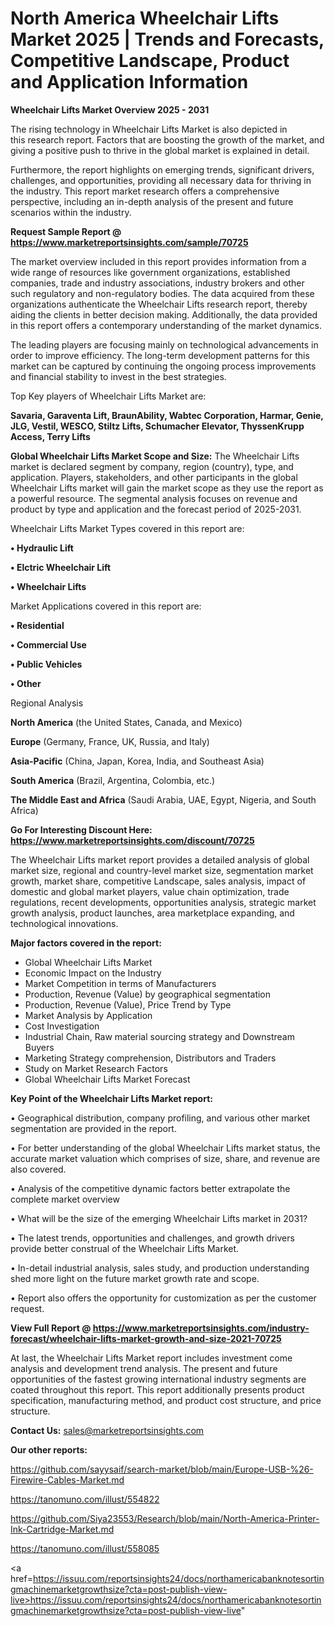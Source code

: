 # North America Wheelchair Lifts Market 2025 | Trends and Forecasts, Competitive Landscape, Product and Application Information

<Strong> Wheelchair Lifts Market Overview 2025 - 2031</strong>

The rising technology in Wheelchair Lifts Market is also depicted in this research report. Factors that are boosting the growth of the market, and giving a positive push to thrive in the global market is explained in detail.

Furthermore, the report highlights on emerging trends, significant drivers, challenges, and opportunities, providing all necessary data for thriving in the industry. This report market research offers a comprehensive perspective, including an in-depth analysis of the present and future scenarios within the industry.

<strong>Request Sample Report @ <a href=https://www.marketreportsinsights.com/sample/70725>https://www.marketreportsinsights.com/sample/70725</a></strong>

The market overview included in this report provides information from a wide range of resources like government organizations, established companies, trade and industry associations, industry brokers and other such regulatory and non-regulatory bodies. The data acquired from these organizations authenticate the Wheelchair Lifts research report, thereby aiding the clients in better decision making. Additionally, the data provided in this report offers a contemporary understanding of the market dynamics.

The leading players are focusing mainly on technological advancements in order to improve efficiency. The long-term development patterns for this market can be captured by continuing the ongoing process improvements and financial stability to invest in the best strategies.

Top Key players of Wheelchair Lifts Market are:

<strong>Savaria, Garaventa Lift, BraunAbility, Wabtec Corporation, Harmar, Genie, JLG, Vestil, WESCO, Stiltz Lifts, Schumacher Elevator, ThyssenKrupp Access, Terry Lifts</strong>

<strong><b>Global Wheelchair Lifts Market Scope and Size:</b></strong>
The Wheelchair Lifts market is declared segment by company, region (country), type, and application. Players, stakeholders, and other participants in the global Wheelchair Lifts market will gain the market scope as they use the report as a powerful resource. The segmental analysis focuses on revenue and product by type and application and the forecast period of 2025-2031.

Wheelchair Lifts Market Types covered in this report are:

<strong>• Hydraulic Lift

• Elctric Wheelchair Lift

• Wheelchair Lifts</strong>

Market Applications covered in this report are:

<strong>• Residential

• Commercial Use

• Public Vehicles

• Other</strong> 

Regional Analysis

<strong>North America</strong> (the United States, Canada, and Mexico)

<strong>Europe</strong> (Germany, France, UK, Russia, and Italy)

<strong>Asia-Pacific</strong> (China, Japan, Korea, India, and Southeast Asia)

<strong>South America</strong> (Brazil, Argentina, Colombia, etc.)

<strong>The Middle East and Africa</strong> (Saudi Arabia, UAE, Egypt, Nigeria, and South Africa)

<strong>Go For Interesting Discount Here: <a href=https://www.marketreportsinsights.com/discount/70725>https://www.marketreportsinsights.com/discount/70725</a></strong>

The Wheelchair Lifts market report provides a detailed analysis of global market size, regional and country-level market size, segmentation market growth, market share, competitive Landscape, sales analysis, impact of domestic and global market players, value chain optimization, trade regulations, recent developments, opportunities analysis, strategic market growth analysis, product launches, area marketplace expanding, and technological innovations.

<strong><b>Major factors covered in the report:</b></strong>
<ul>
  <li>Global Wheelchair Lifts Market </li>
  <li>Economic Impact on the Industry</li>
  <li>Market Competition in terms of Manufacturers</li>
  <li>Production, Revenue (Value) by geographical segmentation</li>
  <li>Production, Revenue (Value), Price Trend by Type</li>
  <li>Market Analysis by Application</li>
  <li>Cost Investigation</li>
  <li>Industrial Chain, Raw material sourcing strategy and Downstream Buyers</li>
  <li>Marketing Strategy comprehension, Distributors and Traders</li>
  <li>Study on Market Research Factors</li>
  <li>Global Wheelchair Lifts Market Forecast</li>
</ul>

<strong><b>Key Point of the Wheelchair Lifts Market report:</b></strong>

• Geographical distribution, company profiling, and various other market segmentation are provided in the report.

• For better understanding of the global Wheelchair Lifts market status, the accurate market valuation which comprises of size, share, and revenue are also covered.

• Analysis of the competitive dynamic factors better extrapolate the complete market overview

• What will be the size of the emerging Wheelchair Lifts market in 2031?

• The latest trends, opportunities and challenges, and growth drivers provide better construal of the Wheelchair Lifts Market.

• In-detail industrial analysis, sales study, and production understanding shed more light on the future market growth rate and scope.

• Report also offers the opportunity for customization as per the customer request.

<strong><b>View Full Report @ <a href=https://www.marketreportsinsights.com/industry-forecast/wheelchair-lifts-market-growth-and-size-2021-70725>https://www.marketreportsinsights.com/industry-forecast/wheelchair-lifts-market-growth-and-size-2021-70725</a></b></strong>


At last, the Wheelchair Lifts Market report includes investment come analysis and development trend analysis. The present and future opportunities of the fastest growing international industry segments are coated throughout this report. This report additionally presents product specification, manufacturing method, and product cost structure, and price structure.

<strong>Contact Us:</strong>
sales@marketreportsinsights.com

<strong>Our other reports:</strong>

<a href=https://github.com/sayysaif/search-market/blob/main/Europe-USB-%26-Firewire-Cables-Market.md>https://github.com/sayysaif/search-market/blob/main/Europe-USB-%26-Firewire-Cables-Market.md</a>

<a href=https://tanomuno.com/illust/554822>https://tanomuno.com/illust/554822</a>

<a href=https://github.com/Siya23553/Research/blob/main/North-America-Printer-Ink-Cartridge-Market.md>https://github.com/Siya23553/Research/blob/main/North-America-Printer-Ink-Cartridge-Market.md</a>

<a href=https://tanomuno.com/illust/558085>https://tanomuno.com/illust/558085</a>

<a href=https://issuu.com/reportsinsights24/docs/northamericabanknotesortingmachinemarketgrowthsize?cta=post-publish-view-live>https://issuu.com/reportsinsights24/docs/northamericabanknotesortingmachinemarketgrowthsize?cta=post-publish-view-live</a>"
